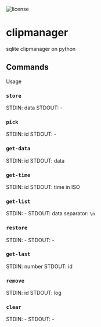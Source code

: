 ![license](https://img.shields.io/github/license/ci-c/clipmanager?style=flat-square)

# clipmanager

sqlite clipmanager on python

## Commands
 
Usage  

### `store`
STDIN: data
STDOUT: -

### `pick`
STDIN: id
STDOUT: - 

### `get-data`
STDIN: id
STDOUT: data 

### `get-time`
STDIN: id
STDOUT: time in ISO
### `get-list`
STDIN: -
STDOUT: data
    separator: `\n` 
### `restore`
STDIN: -
STDOUT: - 
### `get-last`
STDIN: number
STDOUT: id 

### `remove`
STDIN: id
STDOUT: log 
### `clear`
STDIN: -
STDOUT: - 